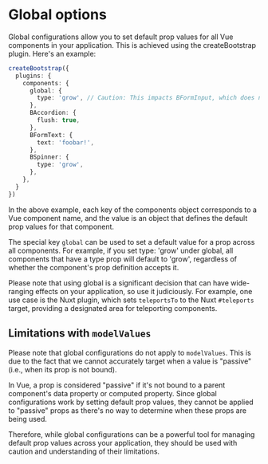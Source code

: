 # Global options

Global configurations allow you to set default prop values for all Vue components in your application. This is achieved using the createBootstrap plugin. Here's an example:

```ts
createBootstrap({
  plugins: {
    components: {
      global: {
        type: 'grow', // Caution: This impacts BFormInput, which does not support this value!
      },
      BAccordion: {
        flush: true,
      },
      BFormText: {
        text: 'foobar!',
      },
      BSpinner: {
        type: 'grow',
      },
    },
  }
})
```

In the above example, each key of the components object corresponds to a Vue component name, and the value is an object that defines the default prop values for that component.

The special key `global` can be used to set a default value for a prop across all components. For example, if you set type: 'grow' under global, all components that have a type prop will default to 'grow', regardless of whether the component's prop definition accepts it.

Please note that using global is a significant decision that can have wide-ranging effects on your application, so use it judiciously. For example, one use case is the Nuxt plugin, which sets `teleportsTo` to the Nuxt `#teleports` target, providing a designated area for teleporting components.

## Limitations with `modelValues`

Please note that global configurations do not apply to `modelValues`. This is due to the fact that we cannot accurately target when a value is "passive" (i.e., when its prop is not bound).

In Vue, a prop is considered "passive" if it's not bound to a parent component's data property or computed property. Since global configurations work by setting default prop values, they cannot be applied to "passive" props as there's no way to determine when these props are being used.

Therefore, while global configurations can be a powerful tool for managing default prop values across your application, they should be used with caution and understanding of their limitations.
